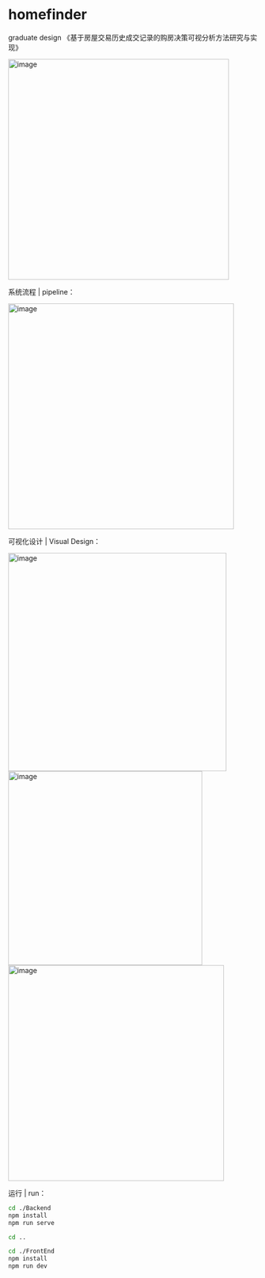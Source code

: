 # homefinder
graduate design 《基于房屋交易历史成交记录的购房决策可视分析方法研究与实现》

<img width="446" alt="image" src="https://user-images.githubusercontent.com/50841088/173733071-98cb9d5e-f8f3-43eb-b302-cde75e74261b.png">

系统流程 | pipeline：

<img width="456" alt="image" src="https://user-images.githubusercontent.com/50841088/173733099-1390fc41-6410-4e7a-997f-250721c38789.png">

可视化设计 | Visual Design：

<img width="441" alt="image" src="https://user-images.githubusercontent.com/50841088/173733130-4f8ed62e-1813-4cd6-8a02-2b48237eb16f.png">

<img width="392" alt="image" src="https://user-images.githubusercontent.com/50841088/173733148-1c499e14-6f51-4e4d-a25f-798b28278a44.png">

<img width="436" alt="image" src="https://user-images.githubusercontent.com/50841088/173733166-62e0b232-b947-42f4-8c3e-5989b80493cd.png">

运行 | run：

```sh
cd ./Backend
npm install
npm run serve

cd ..

cd ./FrontEnd
npm install 
npm run dev
```
